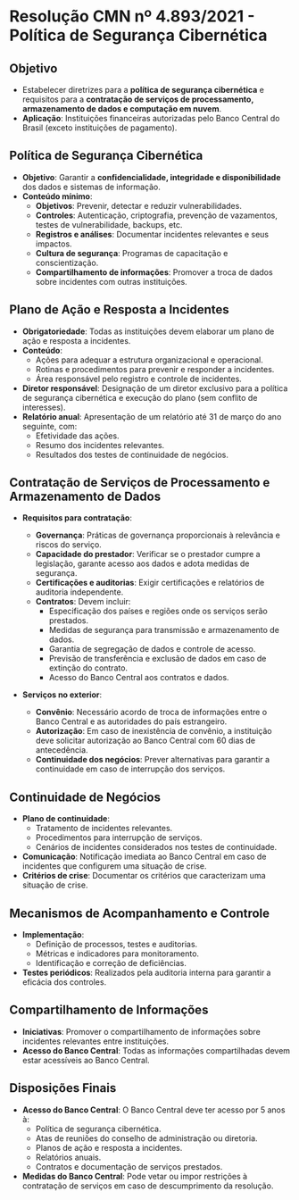 # Resolução CMN nº 4.893/2021 - Política de Segurança Cibernética

## Objetivo
- Estabelecer diretrizes para a **política de segurança cibernética** e requisitos para a **contratação de serviços de processamento, armazenamento de dados e computação em nuvem**.
- **Aplicação**: Instituições financeiras autorizadas pelo Banco Central do Brasil (exceto instituições de pagamento).

## Política de Segurança Cibernética
- **Objetivo**: Garantir a **confidencialidade, integridade e disponibilidade** dos dados e sistemas de informação.
- **Conteúdo mínimo**:
  - **Objetivos**: Prevenir, detectar e reduzir vulnerabilidades.
  - **Controles**: Autenticação, criptografia, prevenção de vazamentos, testes de vulnerabilidade, backups, etc.
  - **Registros e análises**: Documentar incidentes relevantes e seus impactos.
  - **Cultura de segurança**: Programas de capacitação e conscientização.
  - **Compartilhamento de informações**: Promover a troca de dados sobre incidentes com outras instituições.

## Plano de Ação e Resposta a Incidentes
- **Obrigatoriedade**: Todas as instituições devem elaborar um plano de ação e resposta a incidentes.
- **Conteúdo**:
  - Ações para adequar a estrutura organizacional e operacional.
  - Rotinas e procedimentos para prevenir e responder a incidentes.
  - Área responsável pelo registro e controle de incidentes.
- **Diretor responsável**: Designação de um diretor exclusivo para a política de segurança cibernética e execução do plano (sem conflito de interesses).
- **Relatório anual**: Apresentação de um relatório até 31 de março do ano seguinte, com:
  - Efetividade das ações.
  - Resumo dos incidentes relevantes.
  - Resultados dos testes de continuidade de negócios.

## Contratação de Serviços de Processamento e Armazenamento de Dados
- **Requisitos para contratação**:
  - **Governança**: Práticas de governança proporcionais à relevância e riscos do serviço.
  - **Capacidade do prestador**: Verificar se o prestador cumpre a legislação, garante acesso aos dados e adota medidas de segurança.
  - **Certificações e auditorias**: Exigir certificações e relatórios de auditoria independente.
  - **Contratos**: Devem incluir:
    - Especificação dos países e regiões onde os serviços serão prestados.
    - Medidas de segurança para transmissão e armazenamento de dados.
    - Garantia de segregação de dados e controle de acesso.
    - Previsão de transferência e exclusão de dados em caso de extinção do contrato.
    - Acesso do Banco Central aos contratos e dados.

- **Serviços no exterior**:
  - **Convênio**: Necessário acordo de troca de informações entre o Banco Central e as autoridades do país estrangeiro.
  - **Autorização**: Em caso de inexistência de convênio, a instituição deve solicitar autorização ao Banco Central com 60 dias de antecedência.
  - **Continuidade dos negócios**: Prever alternativas para garantir a continuidade em caso de interrupção dos serviços.

## Continuidade de Negócios
- **Plano de continuidade**:
  - Tratamento de incidentes relevantes.
  - Procedimentos para interrupção de serviços.
  - Cenários de incidentes considerados nos testes de continuidade.
- **Comunicação**: Notificação imediata ao Banco Central em caso de incidentes que configurem uma situação de crise.
- **Critérios de crise**: Documentar os critérios que caracterizam uma situação de crise.

## Mecanismos de Acompanhamento e Controle
- **Implementação**:
  - Definição de processos, testes e auditorias.
  - Métricas e indicadores para monitoramento.
  - Identificação e correção de deficiências.
- **Testes periódicos**: Realizados pela auditoria interna para garantir a eficácia dos controles.

## Compartilhamento de Informações
- **Iniciativas**: Promover o compartilhamento de informações sobre incidentes relevantes entre instituições.
- **Acesso do Banco Central**: Todas as informações compartilhadas devem estar acessíveis ao Banco Central.

## Disposições Finais
- **Acesso do Banco Central**: O Banco Central deve ter acesso por 5 anos à:
  - Política de segurança cibernética.
  - Atas de reuniões do conselho de administração ou diretoria.
  - Planos de ação e resposta a incidentes.
  - Relatórios anuais.
  - Contratos e documentação de serviços prestados.
- **Medidas do Banco Central**: Pode vetar ou impor restrições à contratação de serviços em caso de descumprimento da resolução.